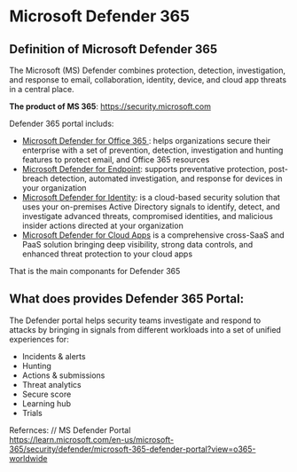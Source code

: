 # Microsoft Defender 365

## Definition of Microsoft Defender 365
The Microsoft (MS) Defender combines protection, detection, investigation, and response to email, collaboration, identity, device, and cloud app threats in a central place.

**The product of MS 365**:  https://security.microsoft.com

Defender 365 portal includs:
  - [Microsoft Defender for Office 365 ](https://learn.microsoft.com/en-us/microsoft-365/security/office-365-security/mdo-about?view=o365-worldwide):  helps organizations secure their enterprise with a set of prevention, detection, investigation and hunting features to protect email, and Office 365 resources
  - [Microsoft Defender for Endpoint](https://learn.microsoft.com/en-us/microsoft-365/security/defender-endpoint/?view=o365-worldwide): supports preventative protection, post-breach detection, automated investigation, and response for devices in your organization
  - [Microsoft Defender for Identity](https://learn.microsoft.com/en-us/defender-for-identity/what-is): is a cloud-based security solution that uses your on-premises Active Directory signals to identify, detect, and investigate advanced threats, compromised identities, and malicious insider actions directed at your organization
  - [Microsoft Defender for Cloud Apps](https://learn.microsoft.com/en-us/defender-cloud-apps/) is a comprehensive cross-SaaS and PaaS solution bringing deep visibility, strong data controls, and enhanced threat protection to your cloud apps

That is the main componants for Defender 365



## What does provides Defender 365 Portal:
The Defender portal helps security teams investigate and respond to attacks by bringing in signals from different workloads into a set of unified experiences for:
 - Incidents & alerts
 - Hunting
 - Actions & submissions
 - Threat analytics
 - Secure score
 - Learning hub
 - Trials

Refernces:
// MS Defender Portal  
https://learn.microsoft.com/en-us/microsoft-365/security/defender/microsoft-365-defender-portal?view=o365-worldwide

